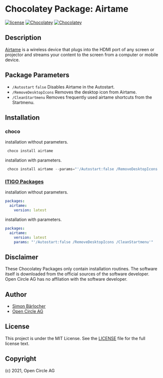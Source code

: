 # Chocolatey Package: Airtame

[![license](https://img.shields.io/github/license/mashape/apistatus.svg?style=popout-square)](licence) [![Chocolatey](https://img.shields.io/chocolatey/v/airtame?label=package%20version)](https://chocolatey.org/packages/airtame) [![Chocolatey](https://img.shields.io/chocolatey/dt/airtame?label=package%20downloads&style=flat-square)](https://chocolatey.org/packages/airtame)

## Description

[Airtame](https://airtame.com/) is a wireless device that plugs into the HDMI port of any screen or projector and streams your content to the screen from a computer or mobile device.

## Package Parameters

- `/Autostart` `false` Disables Airtame in the Autostart.
- `/RemoveDesktopIcons` Removes the desktop icon from Airtame.
- `/CleanStartmenu` Removes frequently used airtame shortcuts from the Startmenu.

## Installation

### choco

installation without parameters.

```ps1
 choco install airtame
```

installation with parameters.

```ps1
 choco install airtame --params="'/Autostart:false /RemoveDesktopIcons /CleanStartmenu'"
```

### [ITIGO Packages](https://github.com/itigoag/ansible.packages)

installation without parameters.

```yml
packages:
  airtame:
    version: latest
```

installation with parameters.

```yml
packages:
  airtame:
    version: latest
    params: "'/Autostart:false /RemoveDesktopIcons /CleanStartmenu'"
```

## Disclaimer

These Chocolatey Packages only contain installation routines. The software itself is downloaded from the official sources of the software developer. Open Circle AG has no affilation with the software developer.

## Author

- [Simon Bärlocher](https://sbaerlocher.ch)
- [Open Circle AG](https://www.open-circle.ch)

## License

This project is under the MIT License. See the [LICENSE](LICENSE) file for the full license text.

## Copyright

(c) 2021, Open Circle AG
